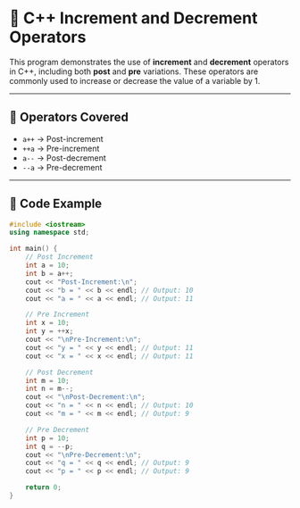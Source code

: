 # 🔁 C++ Increment and Decrement Operators

This program demonstrates the use of **increment** and **decrement** operators in C++, including both **post** and **pre** variations. These operators are commonly used to increase or decrease the value of a variable by 1.

---

## 📌 Operators Covered

- `a++` → Post-increment
- `++a` → Pre-increment
- `a--` → Post-decrement
- `--a` → Pre-decrement

---

## 🧪 Code Example

```cpp
#include <iostream>
using namespace std;

int main() {
    // Post Increment
    int a = 10;
    int b = a++;
    cout << "Post-Increment:\n";
    cout << "b = " << b << endl; // Output: 10
    cout << "a = " << a << endl; // Output: 11

    // Pre Increment
    int x = 10;
    int y = ++x;
    cout << "\nPre-Increment:\n";
    cout << "y = " << y << endl; // Output: 11
    cout << "x = " << x << endl; // Output: 11

    // Post Decrement
    int m = 10;
    int n = m--;
    cout << "\nPost-Decrement:\n";
    cout << "n = " << n << endl; // Output: 10
    cout << "m = " << m << endl; // Output: 9

    // Pre Decrement
    int p = 10;
    int q = --p;
    cout << "\nPre-Decrement:\n";
    cout << "q = " << q << endl; // Output: 9
    cout << "p = " << p << endl; // Output: 9

    return 0;
}

